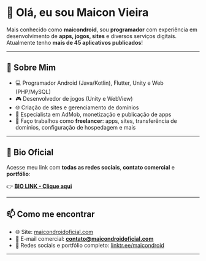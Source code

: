 # 👋 Olá, eu sou Maicon Vieira

Mais conhecido como **maicondroid**, sou **programador** com experiência em desenvolvimento de **apps, jogos, sites** e diversos serviços digitais. Atualmente tenho **mais de 45 aplicativos publicados**!

---

## 🚀 Sobre Mim
- 💻 Programador Android (Java/Kotlin), Flutter, Unity e Web (PHP/MySQL)
- 🎮 Desenvolvedor de jogos (Unity e WebView)
- 🌐 Criação de sites e gerenciamento de domínios
- 📲 Especialista em AdMob, monetização e publicação de apps
- 🔧 Faço trabalhos como **freelancer**: apps, sites, transferência de domínios, configuração de hospedagem e mais

---

## 📌 Bio Oficial
Acesse meu link com **todas as redes sociais**, **contato comercial** e **portfólio**:

👉 **[BIO LINK - Clique aqui](https://linktr.ee/maicondroid](https://biolinks.maicondroidoficial.com/MD))**

---

## 📫 Como me encontrar
- 🌐 Site: [maicondroidoficial.com](https://maicondroidoficial.com)
- 📧 E-mail comercial: **contato@maicondroidoficial.com**
- 📱 Redes sociais e portfólio completo: [linktr.ee/maicondroid]([https://linktr.ee/maicondroid](https://www.instagram.com/maicondroidoficial_/))

---

<!---
maicondroid/maicondroid is a ✨ special ✨ repository because its `README.md` (this file) appears on your GitHub profile.
You can click the Preview link to take a look at your changes.
--->
